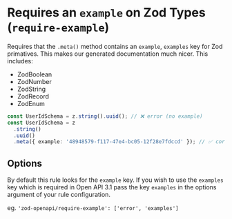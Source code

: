 # Requires an `example` on Zod Types (`require-example`)

Requires that the `.meta()` method contains an `example`, `examples` key for Zod primatives. This makes our generated documentation much nicer. This includes:

- ZodBoolean
- ZodNumber
- ZodString
- ZodRecord
- ZodEnum

```ts
const UserIdSchema = z.string().uuid(); // ❌ error (no example)
const UserIdSchema = z
  .string()
  .uuid()
  .meta({ example: '48948579-f117-47e4-bc05-12f28e7fdccd' }); // ✅ correct
```

## Options

By default this rule looks for the `example` key. If you wish to use the `examples` key which is required in Open API 3.1 pass the key `examples` in the options argument of your rule configuration.

eg. `'zod-openapi/require-example': ['error', 'examples']`
